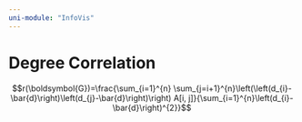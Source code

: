 ```yaml
---
uni-module: "InfoVis"
---
```


# Degree Correlation

$$r(\boldsymbol{G})=\frac{\sum_{i=1}^{n} \sum_{j=i+1}^{n}\left(\left(d_{i}-\bar{d}\right)\left(d_{j}-\bar{d}\right)\right) A[i, j]}{\sum_{i=1}^{n}\left(d_{i}-\bar{d}\right)^{2}}$$
